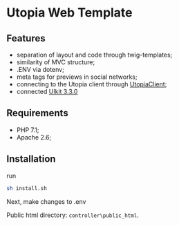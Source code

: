 # Utopia Web Template

## Features

* separation of layout and code through twig-templates;
* similarity of MVC structure;
* .ENV via dotenv;
* meta tags for previews in social networks;
* connecting to the Utopia client through [UtopiaClient](https://github.com/Sagleft/utopialib-php);
* connected [UIkit 3.3.0](https://getuikit.com/docs/introduction)

## Requirements
* PHP 7.1;
* Apache 2.6;

## Installation

run

```bash
sh install.sh
```

Next, make changes to .env

Public html directory: ``` controller\public_html ```.
